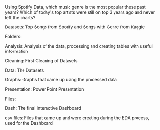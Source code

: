 Using Spotify Data, which music genre is the most popular these past years?
Which of today's top artists were still on top 3 years ago and never left the charts?

Datasets: Top Songs from Spotify and Songs with Genre from Kaggle

Folders:

Analysis: Analysis of the data, processing and creating tables with useful information

Cleaning: First Cleaning of Datasets

Data: The Datasets

Graphs: Graphs that came up using the processed data

Presentation: Power Point Presentation


Files:

Dash: The final interactive Dashboard

csv files: Files that came up and were creating during the EDA process, used for the Dashboard

